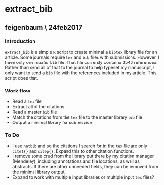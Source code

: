 # extract_bib
## feigenbaum \\ 24feb2017

### Introduction
`extract_bib` is a simple `R` script to create minimal a `bibtex` library file for an article. Some journals require `tex` and `bib` files with submissions. However, I have only one *master* `bib` file. That file currently contains 3543 references. Rather than send all of that to the journal to help typeset my manuscript, I only want to send a `bib` file with the references included in my article. This script does that.

### Work flow

- Read a `tex` file
- Extract all of the citations
- Read a master `bib` file
- Match the citations from the `tex` file to the master library `bib` file
- Output a minimal library for submission

### To Do

- I use `natbib` and so the citations I search for in the `tex` file are only `citet{}` and `citep{}`. Expand this to other citation functions.
- I remove some crud from the library put there by my citation manager (Mendeley), including annotations and file locations, as well as abstracts. If there are other unneeded fields, they can be removed from the minimal library output.
- Expand to work with multiple input libraries or multiple input `tex` files?
